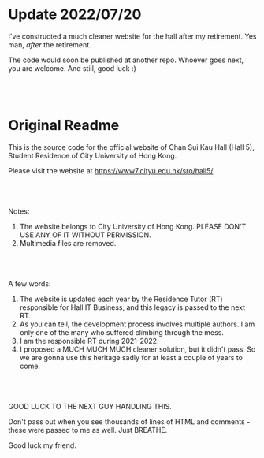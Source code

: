 # Update 2022/07/20
I've constructed a much cleaner website for the hall after my retirement. Yes man, *after* the retirement.

The code would soon be published at another repo. Whoever goes next, you are welcome. And still, good luck :)
<br/><br/>
<br/><br/>

# Original Readme
This is the source code for the official website of Chan Sui Kau Hall (Hall 5), Student Residence of City University of Hong Kong.

Please visit the website at https://www7.cityu.edu.hk/sro/hall5/
<br/><br/>
<br/><br/>

Notes:
1. The website belongs to City University of Hong Kong. PLEASE DON'T USE ANY OF IT WITHOUT PERMISSION.
2. Multimedia files are removed.
<br/><br/>
<br/><br/>

A few words:
1. The website is updated each year by the Residence Tutor (RT) responsible for Hall IT Business, and this legacy is passed to the next RT.
2. As you can tell, the development process involves multiple authors. I am only one of the many who suffered climbing through the mess.
3. I am the responsible RT during 2021-2022.
4. I proposed a MUCH MUCH MUCH cleaner solution, but it didn't pass. So we are gonna use this heritage sadly for at least a couple of years to come.
<br/><br/>
<br/><br/>

GOOD LUCK TO THE NEXT GUY HANDLING THIS. 

Don't pass out when you see thousands of lines of HTML and comments - these were passed to me as well. Just BREATHE.

Good luck my friend.
